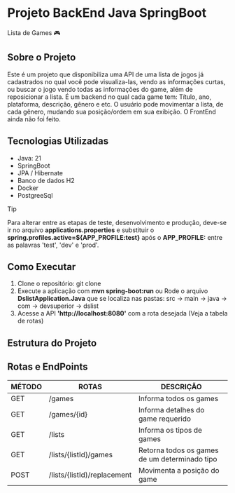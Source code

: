 # Projeto BackEnd Java SpringBoot
Lista de Games 🎮

## Sobre o Projeto

Este é um projeto que disponibiliza uma API de uma lista de jogos já cadastrados no qual você pode visualiza-las, vendo as informações curtas, ou buscar o jogo vendo todas as informações do game, além de reposicionar a lista. É um backend no qual cada game tem: Título, ano, plataforma, descrição, gênero e etc.
O usuário pode movimentar a lista, de cada gênero, mudando sua posição/ordem em sua exibição. O FrontEnd ainda não foi feito.

## Tecnologias Utilizadas

- Java: 21
- SpringBoot
- JPA / Hibernate
- Banco de dados H2
- Docker
- PostgreeSql

> [!TIP]
> Para alterar entre as etapas de teste, desenvolvimento e produção, deve-se ir no arquivo __applications.properties__ e substituir o __spring.profiles.active=${APP_PROFILE:test}__ após o __APP_PROFILE:__ entre as palavras 'test', 'dev' e 'prod'.

## Como Executar

1. Clone o repositório: git clone 
2. Execute a aplicação com __mvn spring-boot:run__ ou Rode o arquivo __DslistApplication.Java__ que se localiza nas pastas: src -> main -> java -> com -> devsuperior -> dslist
3. Acesse a API __'http://localhost:8080'__ com a rota desejada (Veja a tabela de rotas)

## Estrutura do Projeto

## Rotas e EndPoints

| MÉTODO   | ROTAS                       | DESCRIÇÃO                                     |
| -------- | --------------------------- | --------------------------------------------- |
| GET      | /games                      | Informa todos os games                        |
| GET      | /games/{id}                 | Informa detalhes do game requerido            |
| GET      | /lists                      | Informa os tipos de games                     |
| GET      | /lists/{listId}/games       | Retorna todos os games de um determinado tipo |
| POST     | /lists/{listId)/replacement | Movimenta a posição do game                   |
